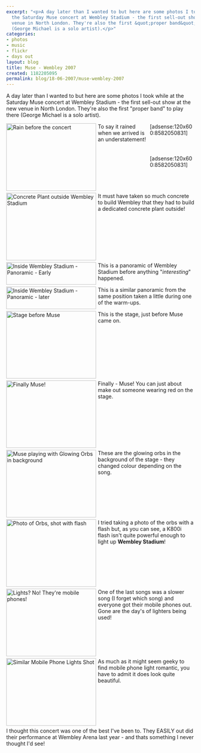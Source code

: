 ```yaml
---
excerpt: "<p>A day later than I wanted to but here are some photos I took while at
  the Saturday Muse concert at Wembley Stadium - the first sell-out show at the new
  venue in North London. They're also the first &quot;proper band&quot; to play there
  (George Michael is a solo artist).</p>"
categories:
- photos
- music
- flickr
- days out
layout: blog
title: Muse - Wembley 2007
created: 1182205095
permalink: blog/18-06-2007/muse-wembley-2007
---
```

<p>A day later than I wanted to but here are some photos I took while at the Saturday Muse concert at Wembley Stadium - the first sell-out show at the new venue in North London. They're also the first &quot;proper band&quot; to play there (George Michael is a solo artist).</p>
<div style="margin: 0px 0px 0px 6px; width: 120px; float: right;">[adsense:120x600:8582050831]<br />
<br />
<br />
<br />
[adsense:120x600:8582050831]</div>
<p style="clear: left;"><a href="http://www.flickr.com/photos/nicholas-thompson/561483368/in/set-72157600383976249/"><img width="240" height="180" border="0" style="margin: 0px 5px 5px 0px; float: left;" src="http://farm2.static.flickr.com/1036/561483368_f522a745db_m.jpg" alt="Rain before the concert" title="Rain before the concert" /></a> To say it rained when we arrived is an understatement!</p>
<p style="clear: left;"><a href="http://www.flickr.com/photos/nicholas-thompson/561932201/in/set-72157600383976249/"><img width="240" height="180" border="0" style="margin: 0px 5px 5px 0px; float: left;" src="http://farm2.static.flickr.com/1409/561932201_2085c0e931_m.jpg" alt="Concrete Plant outside Wembley Stadium" title="Concrete Plant outside Wembley Stadium" /></a> It must have taken so much concrete to build Wembley that they had to build a dedicated concrete plant outside!</p>
<p style="clear: left;"><a href="http://www.flickr.com/photos/nicholas-thompson/561932667/in/set-72157600383976249/"><img width="240" height="60" border="0" style="margin: 0px 5px 5px 0px; float: left;" src="http://farm2.static.flickr.com/1400/561932667_94bf01e743_m.jpg" alt="Inside Wembley Stadium - Panoramic - Early" title="Inside Wembley Stadium - Panoramic - Early" /></a> This is a panoramic of Wembley Stadium before anything &quot;<em>interesting</em>&quot; happened.</p>
<p style="clear: left;"><a href="http://www.flickr.com/photos/nicholas-thompson/561933019/in/set-72157600383976249/"><img width="240" height="60" border="0" style="margin: 0px 5px 5px 0px; float: left;" src="http://farm2.static.flickr.com/1313/561933019_99bb9fe339_m.jpg" alt="Inside Wembley Stadium - Panoramic - later" title="Wembley Stadium - Panoramic - later" /></a> This is a similar panoramic from the same position taken a little during one of the warm-ups.</p>
<p style="clear: left;"><a href="http://www.flickr.com/photos/nicholas-thompson/561486264/in/set-72157600383976249/"><img width="240" height="180" border="0" style="margin: 0px 5px 5px 0px; float: left;" src="http://farm2.static.flickr.com/1224/561486264_ea8ad6fd13_m.jpg" alt="Stage before Muse" title="Stage before Muse" /></a> This is the stage, just before Muse came on.</p>
<p style="clear: left;"><a href="http://www.flickr.com/photos/nicholas-thompson/561487600/in/set-72157600383976249/"><img width="240" height="180" border="0" style="margin: 0px 5px 5px 0px; float: left;" src="http://farm2.static.flickr.com/1434/561487600_ab59be010d_m.jpg" alt="Finally Muse!" title="Finally Muse!" /></a> Finally - Muse! You can just about make out someone wearing red on the stage.</p>
<p style="clear: left;"><a href="http://www.flickr.com/photos/nicholas-thompson/561488762/in/set-72157600383976249/"><img width="240" height="180" border="0" style="margin: 0px 5px 5px 0px; float: left;" src="http://farm2.static.flickr.com/1135/561488762_d3ca982269_m.jpg" alt="Muse playing with Glowing Orbs in background" title="Muse playing with Glowing Orbs in background" /></a> These are the glowing orbs in the background of the stage - they changed colour depending on the song.</p>
<p style="clear: left;"><a href="http://www.flickr.com/photos/nicholas-thompson/561937311/in/set-72157600383976249/"><img width="240" height="180" border="0" style="margin: 0px 5px 5px 0px; float: left;" src="http://farm2.static.flickr.com/1021/561937311_bb969b86c5_m.jpg" alt="Photo of Orbs, shot with flash" title="Photo of Orbs, shot with flash" /></a> I tried taking a photo of the orbs with a flash but, as you can see, a K800i flash isn't quite powerful enough to light up <strong>Wembley Stadium</strong>!</p>
<p style="clear: left;"><a href="http://www.flickr.com/photos/nicholas-thompson/561491124/in/set-72157600383976249/"><img width="240" height="180" border="0" style="margin: 0px 5px 5px 0px; float: left;" src="http://farm2.static.flickr.com/1377/561491124_b7b6fd2ac1_m.jpg" alt="Lights? No! They're mobile phones!" title="Lights? No! They're mobile phones!" /></a> One of the last songs was a slower song (I forget which song) and everyone got their mobile phones out. Gone are the day's of lighters being used!</p>
<p style="clear: left;"><a href="http://www.flickr.com/photos/nicholas-thompson/561939697/in/set-72157600383976249/"><img width="240" height="180" border="0" style="margin: 0px 5px 5px 0px; float: left;" src="http://farm2.static.flickr.com/1285/561939697_0a9a6510d7_m.jpg" alt="Similar Mobile Phone Lights Shot" title="Similar Mobile Phone Lights Shot" /></a> As much as it might seem geeky to find mobile phone light romantic, you have to admit it does look quite beautiful.</p>
<p style="clear: left;">I thought this concert was one of the best I've been to. They EASILY out did their performance at Wembley Arena last year - and thats something I never thought I'd see!</p>
